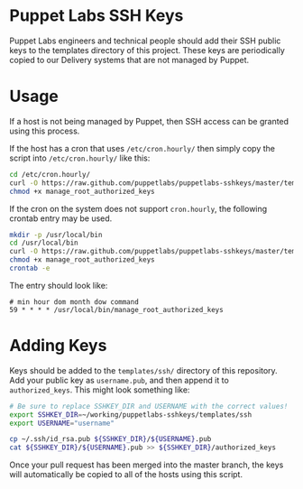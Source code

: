 # Puppet Labs SSH Keys
Puppet Labs engineers and technical people should add their SSH public keys to
the templates directory of this project. These keys are periodically copied to
our Delivery systems that are not managed by Puppet.

# Usage
If a host is not being managed by Puppet, then SSH access can be granted using
this process.

If the host has a cron that uses `/etc/cron.hourly/` then simply copy the
script into `/etc/cron.hourly/` like this:

```bash
cd /etc/cron.hourly/
curl -O https://raw.github.com/puppetlabs/puppetlabs-sshkeys/master/templates/scripts/manage_root_authorized_keys
chmod +x manage_root_authorized_keys
```

If the cron on the system does not support `cron.hourly`, the following
crontab entry may be used.

```bash
mkdir -p /usr/local/bin
cd /usr/local/bin
curl -O https://raw.github.com/puppetlabs/puppetlabs-sshkeys/master/templates/scripts/manage_root_authorized_keys
chmod +x manage_root_authorized_keys
crontab -e
```

The entry should look like:

```
# min hour dom month dow command
59 * * * * /usr/local/bin/manage_root_authorized_keys
```

# Adding Keys
Keys should be added to the `templates/ssh/` directory of this repository.
Add your public key as `username.pub`, and then append it to `authorized_keys`.
This might look something like:

```bash
# Be sure to replace SSHKEY_DIR and USERNAME with the correct values!
export SSHKEY_DIR=~/working/puppetlabs-sshkeys/templates/ssh
export USERNAME="username"

cp ~/.ssh/id_rsa.pub ${SSHKEY_DIR}/${USERNAME}.pub
cat ${SSHKEY_DIR}/${USERNAME}.pub >> ${SSHKEY_DIR}/authorized_keys
```

Once your pull request has been merged into the master branch, the keys will
automatically be copied to all of the hosts using this script.

